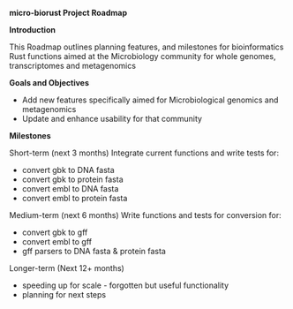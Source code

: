 <b>micro-biorust Project Roadmap</b>


<b>Introduction</b>
<p>This Roadmap outlines planning features, and milestones for bioinformatics Rust functions aimed at the Microbiology community for whole genomes, transcriptomes and metagenomics</p>

<b>Goals and Objectives</b>
- Add new features specifically aimed for Microbiological genomics and metagenomics
- Update and enhance usability for that community

<b>Milestones</b>

Short-term (next 3 months)
Integrate current functions and write tests for:
- convert gbk to DNA fasta
- convert gbk to protein fasta
- convert embl to DNA fasta
- convert embl to protein fasta

Medium-term (next 6 months)
Write functions and tests for conversion for:
- convert gbk to gff
- convert embl to gff
- gff parsers to DNA fasta & protein fasta

Longer-term (Next 12+ months)
- speeding up for scale - forgotten but useful functionality
- planning for next steps 